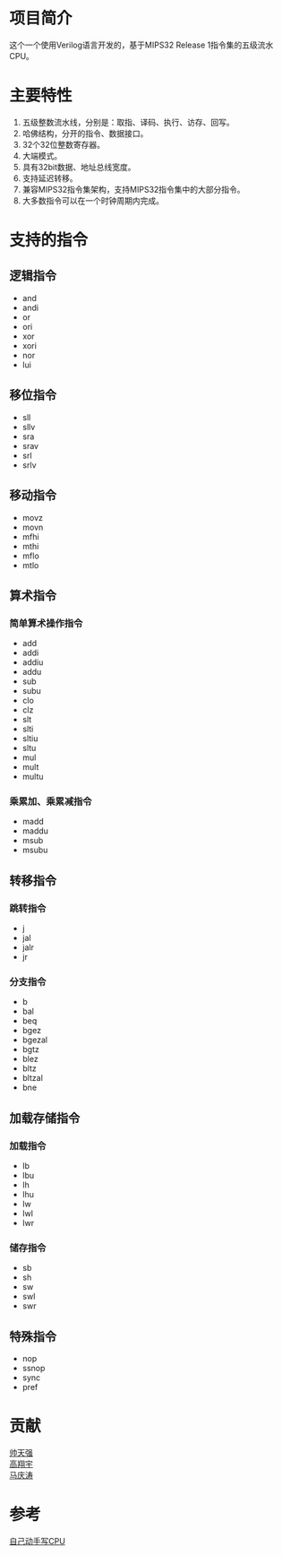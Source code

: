 # 项目简介
这个一个使用Verilog语言开发的，基于MIPS32 Release 1指令集的五级流水CPU。

# 主要特性
1. 五级整数流水线，分别是：取指、译码、执行、访存、回写。
2. 哈佛结构，分开的指令、数据接口。
3. 32个32位整数寄存器。
4. 大端模式。
5. 具有32bit数据、地址总线宽度。
6. 支持延迟转移。
7. 兼容MIPS32指令集架构，支持MIPS32指令集中的大部分指令。
8. 大多数指令可以在一个时钟周期内完成。

# 支持的指令
## 逻辑指令
* and
* andi
* or
* ori
* xor
* xori
* nor
* lui

## 移位指令
* sll
* sllv
* sra
* srav
* srl
* srlv

## 移动指令
* movz
* movn
* mfhi
* mthi
* mflo
* mtlo

## 算术指令
### 简单算术操作指令
* add
* addi
* addiu
* addu
* sub
* subu
* clo
* clz
* slt
* slti
* sltiu
* sltu
* mul
* mult
* multu

### 乘累加、乘累减指令
* madd
* maddu
* msub
* msubu

## 转移指令
### 跳转指令
* j
* jal
* jalr
* jr

### 分支指令
* b
* bal
* beq
* bgez
* bgezal
* bgtz
* blez
* bltz
* bltzal
* bne

## 加载存储指令
### 加载指令
* lb
* lbu
* lh
* lhu
* lw
* lwl
* lwr

### 储存指令
* sb
* sh
* sw
* swl
* swr

## 特殊指令
* nop
* ssnop
* sync
* pref

# 贡献
[帅天强](https://github.com/shuaitq)  
[高翔宇](mailto:blacktion07@gmail.com)  
[马庆涛](https://github.com/MaQingT)

# 参考
[自己动手写CPU](https://www.amazon.cn/dp/B01HLURAGI)
